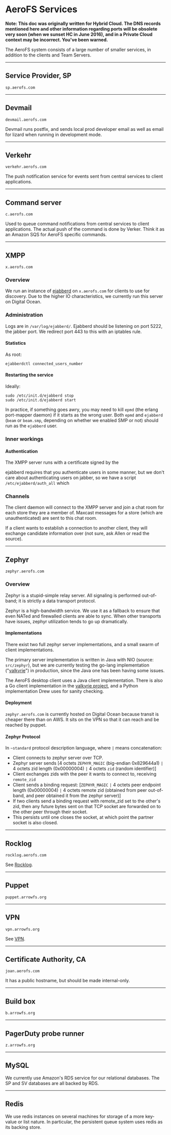 # AeroFS Services

**Note: This doc was originally written for Hybrid Cloud. The DNS records mentioned here and other
information regarding ports will be obsolete very soon (when we sunset HC in June 2016), and in a
Private Cloud context may be incorrect. You've been warned.**

The AeroFS system consists of a large number of smaller services, in addition to the clients and
Team Servers.

---

## Service Provider, SP

`sp.aerofs.com`

---

## Devmail

`devmail.aerofs.com`

Devmail runs postfix, and sends local prod developer email as well as email for lizard when running
in development mode.

---

## Verkehr

`verkehr.aerofs.com`

The push notification service for events sent from central services to client applications.

---

## Command server

`c.aerofs.com`

Used to queue command notifications from central services to client applications. The actual push
of the command is done by Verker. Think it as an Amazon SQS for AeroFS specific commands.

---

## XMPP

`x.aerofs.com`

### Overview

We run an instance of [ejabberd](http://www.ejabberd.im/) on `x.aerofs.com` for clients to use for
discovery. Due to the higher IO characteristics, we currently run this server on Digital Ocean.

### Administration

Logs are in `/var/log/ejabberd/`. Ejabberd should be listening on port 5222, the jabber port. We
redirect port 443 to this with an iptables rule.

#### Statistics

As root:

```
ejabberdctl connected_users_number
```

#### Restarting the service

Ideally:

```
sudo /etc/init.d/ejabberd stop
sudo /etc/init.d/ejabberd start
```

In practice, if something goes awry, you may need to kill `epmd` (the erlang port-mapper daemon) if
it starts as the wrong user. Both `epmd` and `ejabberd` (`beam` or `beam.smp`, depending on whether
we enabled SMP or not) should run as the `ejabberd` user.

### Inner workings

#### Authentication

The XMPP server runs with a certificate signed by the

ejabberd requires that you authenticate users in some manner, but we don't care about
authenticating users on jabber, so we have a script `/etc/ejabberd/auth_all` which

### Channels

The client daemon will connect to the XMPP server and join a chat room for each store they are a
member of. Maxcast messages for a store (which are unauthenticated) are sent to this chat room.

If a client wants to establish a connection to another client, they will exchange candidate
information over (not sure, ask Allen or read the source).

---

## Zephyr

`zephyr.aerofs.com`

### Overview

Zephyr is a stupid-simple relay server. All signaling is performed out-of-band; it is strictly a
data transport protocol.

Zephyr is a high-bandwidth service. We use it as a fallback to ensure that even NATed and
firewalled clients are able to sync. When other transports have issues, zephyr utilization tends to
go up dramatically.

#### Implementations

There exist two full zephyr server implementations, and a small swarm of client implementations.

The primary server implementation is written in Java with NIO (source: `src/zephyr`), but we are
currently testing the go-lang implementation
("[valkyrie](https://github.arrowfs.org/alleng/valkyrie)") in production, since the Java one has
been having some issues.

The AeroFS desktop client uses a Java client implementation. There is also a Go client
implementation in the [valkyrie project](https://github.arrowfs.org/alleng/valkyrie), and a
Python implementation Drew uses for sanity checking.

#### Deployment

`zephyr.aerofs.com` is currently hosted on Digital Ocean because transit is cheaper there than on
AWS. It sits on the VPN so that it can reach and be reached by puppet.

#### Zephyr Protocol

In `~standard` protocol description language, where `|` means concatenation:

* Client connects to zephyr server over TCP.
* Zephyr server sends [4 octets `ZEPHYR_MAGIC` (big-endian 0x829644a1) `|` 4 octets zid length
  (0x00000004) `|` 4 octets `zid` (random identifier)]
* Client exchanges zids with the peer it wants to connect to, receiving `remote_zid`
* Client sends a binding request: [`ZEPHYR_MAGIC` `|` 4 octets peer endpoint length (0x00000004)
  `|` 4 octets remote zid (obtained from peer out-of-band, and peer obtained it from the zephyr
  server)]
* If two clients send a binding request with remote_zid set to the other's zid, then any future
  bytes sent on that TCP socket are forwarded on to the other peer through their socket.
* This persists until one closes the socket, at which point the partner socket is also closed.

---

## Rocklog

`rocklog.aerofs.com`

See [Rocklog](rocklog.html).

---

## Puppet

`puppet.arrowfs.org`

---

## VPN

`vpn.arrowfs.org`

See [VPN](vpn.html).

---

## Certificate Authority, CA

`joan.aerofs.com`

It has a public hostname, but should be made internal-only.

---

## Build box

`b.arrowfs.org`

---

## PagerDuty probe runner

`z.arrowfs.org`

---

## MySQL

We currently use Amazon's RDS service for our relational databases. The SP and SV databases are all
backed by RDS.

---

## Redis

We use redis instances on several machines for storage of a more key-value or list nature. In
particular, the persistent queue system uses redis as its backing store.
